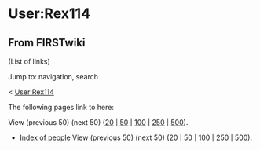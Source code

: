 # User:Rex114

## From FIRSTwiki

(List of links)

Jump to: navigation, search

< [User:Rex114](/index.php?title=User:Rex114&redirect=no "User:Rex114")

The following pages link to here:

View (previous 50) (next 50) ([20](/index.php?title=Special:Whatlinkshere/User:Rex114&limit=20&from=0 "Special:Whatlinkshere/User:Rex114") | [50](/index.php?title=Special:Whatlinkshere/User:Rex114&limit=50&from=0 "Special:Whatlinkshere/User:Rex114") | [100](/index.php?title=Special:Whatlinkshere/User:Rex114&limit=100&from=0 "Special:Whatlinkshere/User:Rex114") | [250](/index.php?title=Special:Whatlinkshere/User:Rex114&limit=250&from=0 "Special:Whatlinkshere/User:Rex114") | [500](/index.php?title=Special:Whatlinkshere/User:Rex114&limit=500&from=0 "Special:Whatlinkshere/User:Rex114")).

- [Index of people](Index_of_people "Index of people") View (previous 50) (next 50) ([20](/index.php?title=Special:Whatlinkshere/User:Rex114&limit=20&from=0 "Special:Whatlinkshere/User:Rex114") | [50](/index.php?title=Special:Whatlinkshere/User:Rex114&limit=50&from=0 "Special:Whatlinkshere/User:Rex114") | [100](/index.php?title=Special:Whatlinkshere/User:Rex114&limit=100&from=0 "Special:Whatlinkshere/User:Rex114") | [250](/index.php?title=Special:Whatlinkshere/User:Rex114&limit=250&from=0 "Special:Whatlinkshere/User:Rex114") | [500](/index.php?title=Special:Whatlinkshere/User:Rex114&limit=500&from=0 "Special:Whatlinkshere/User:Rex114")).

